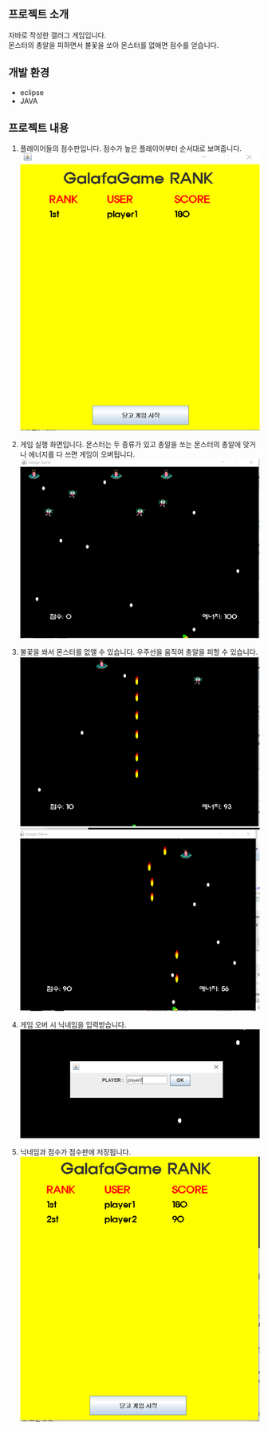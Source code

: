 ## 프로젝트 소개
자바로 작성한 갤러그 게임입니다.  
몬스터의 총알을 피하면서 불꽃을 쏘아 몬스터를 없애면 점수를 얻습니다.

## 개발 환경
- eclipse
- JAVA

## 프로젝트 내용
1. 플레이어들의 점수판입니다. 점수가 높은 플레이어부터 순서대로 보여줍니다.  
<img src="images/score1.PNG" ><br>

2. 게임 실행 화면입니다. 몬스터는 두 종류가 있고
총알을 쏘는 몬스터의 총알에 맞거나 에너지를 다 쓰면 게임이 오버됩니다.  
<img src="images/game.PNG" ><br>

3. 불꽃을 쏴서 몬스터를 없앨 수 있습니다. 우주선을 움직여 총알을 피할 수 있습니다. 
<img src="images/fire1.PNG"> <img src="images/fire2.PNG"  ><br>

4. 게임 오버 시 닉네임을 입력받습니다.  
<img src="images/input.PNG"  ><br>

5. 닉네임과 점수가 점수판에 저장됩니다.  
<img src="images/score2.PNG" ><br>
